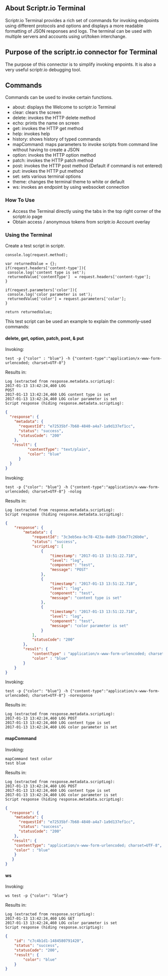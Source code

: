 ## About Scriptr.io Terminal
Scriptr.io Terminal provides a rich set of commands for invoking endpoints using different protocols and options and displays a more readable formatting of JSON responses and logs. The terminal can be used with multiple servers and accounts using url/token interchange.

## Purpose of the scriptr.io connector for Terminal
The purpose of this connector is to simplify invoking enpoints. It is also a very useful scriptr.io debugging tool.

## Commands
Commands can be used to invoke certain functions.
- about: displays the Welcome to scriptr.io Terminal
- clear: clears the screen
- delete: invokes the HTTP delete method
- echo: prints the name on screen
- get: invokes the HTTP get method
- help: invokes help
- history: shows history of typed commands
- mapCommand: maps parameters to invoke scripts from command line without having to create a JSON
- option: invokes the HTTP option method
- patch: invokes the HTTP patch method
- post: invokes the HTTP post method (Default if command is not entered)
- put: invokes the HTTP put method
- set: sets various terminal options
- theme: changes the terminal theme to white or default
- ws: invokes an endpoint by using websocket connection

### How To Use
- Access the Terminal directly using the tabs in the top right corner of the scriptr.io page
- Obtain access / anonymous tokens from scriptr.io Account overlay

### Using the Terminal
Create a test script in scriptr.
```
console.log(request.method);

var returnedValue = {};
if(request.headers['content-type']){
 console.log('content type is set');
 returnedValue['contentType']  = request.headers['content-type'];
}

if(request.parameters['color']){
 console.log('color parameter is set');
 returnedValue['color'] = request.parameters['color'];
}

return returnedValue;
```
This test script can be used an example to explain the commonly-used commands:

#### delete, get, option, patch, post, & put
Invoking:
```
test -p {"color" : "blue"} -h {"content-type":"application/x-www-form-urlencoded; charset=UTF-8"} 
```
Results in:
```
Log (extracted from response.metadata.scriptLog):
2017-01-13 13:42:24,460 LOG 
POST
2017-01-13 13:42:24,460 LOG content type is set
2017-01-13 13:42:24,460 LOG color parameter is set
Script response (hiding response.metadata.scriptLog):
```
```json
{
  "response": {
    "metadata": {
      "requestId": "e72535bf-7b68-4840-a4a7-1a9d137ef1cc",
      "status": "success",
      "statusCode": "200"
    },
   "result": {
		  "contentType": "text/plain",
		  "color": "blue"
	  }
  }
}
```
Invoking:
```
test -p {"color": "blue"} -h {"content-type":"application/x-www-form-urlencoded; charset=UTF-8"} -nolog
```
Results in:
```
Log (extracted from response.metadata.scriptLog):
Script response (hiding response.metadata.scriptLog):
```
```json
{
    "response": {
        "metadata": {
            "requestId": "3c3eb5ea-bc78-423a-8a89-15de77c26b0e",
            "status": "success",
            "scriptLog": [
                {
                    "timestamp": "2017-01-13 13:51:22.718",
                    "level": "log",
                    "component": "test",
                    "message": "POST"
                },
                {
                    "timestamp": "2017-01-13 13:51:22.718",
                    "level": "log",
                    "component": "test",
                    "message": "content type is set"
                },
                {
                    "timestamp": "2017-01-13 13:51:22.718",
                    "level": "log",
                    "component": "test",
                    "message": "color parameter is set"
                }
            ],
            "statusCode": "200"
        },
        "result": {
            "contentType" : "application/x-www-form-urlencoded; charset=UTF-8",
            "color" : "blue"
        }
    }
}
```
Invoking:
```
test -p {"color": "blue"} -h {"content-type":"application/x-www-form-urlencoded; charset=UTF-8"} -noresponse
```
Results in:
```
Log (extracted from response.metadata.scriptLog):
2017-01-13 13:42:24,460 LOG POST
2017-01-13 13:42:24,460 LOG content type is set
2017-01-13 13:42:24,460 LOG color parameter is set
```
#### mapCommand
Invoking:
```
mapCommand test color
test blue
```
Results in:
```
Log (extracted from response.metadata.scriptLog):
2017-01-13 13:42:24,460 LOG POST
2017-01-13 13:42:24,460 LOG content type is set
2017-01-13 13:42:24,460 LOG color parameter is set
Script response (hiding response.metadata.scriptLog):
```
```json
{
  "response": {
    "metadata": {
      "requestId": "e72535bf-7b68-4840-a4a7-1a9d137ef1cc",
      "status": "success",
      "statusCode": "200"
    },
   "result": {
   	"contentType": "application/x-www-form-urlencoded; charset=UTF-8",
	"color" : "blue"
    }
   }
}
```
#### ws
Invoking:
```
ws test -p {"color": "blue"}
```
Results in:
```
Log (extracted from response.scriptLog):
2017-01-13 13:42:24,460 LOG GET
2017-01-13 13:42:24,460 LOG color parameter is set
Script response (hiding response.scriptLog):
```
```json
{
    "id": "c7c4b1d1-1484580791420",
    "status": "success",
    "statusCode": "200",
    "result": {
        "color": "blue"
    }
}
```
